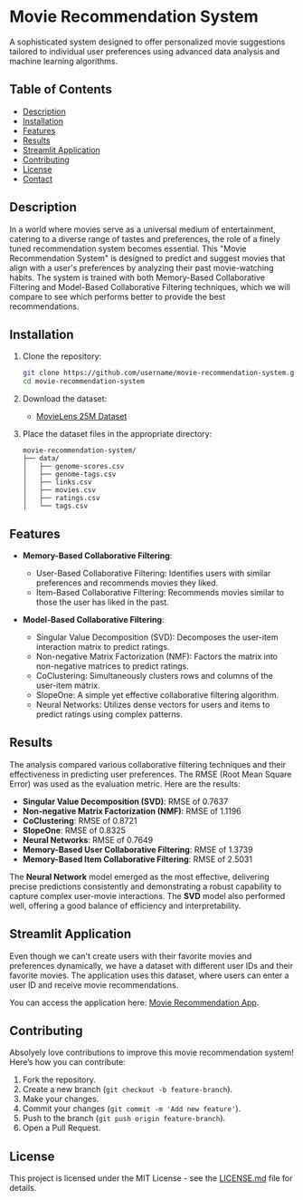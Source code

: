 # Movie Recommendation System

A sophisticated system designed to offer personalized movie suggestions tailored to individual user preferences using advanced data analysis and machine learning algorithms.

## Table of Contents
- [Description](#description)
- [Installation](#installation)
- [Features](#features)
- [Results](#results)
- [Streamlit Application](#streamlit-application)
- [Contributing](#contributing)
- [License](#license)
- [Contact](#contact)

## Description

In a world where movies serve as a universal medium of entertainment, catering to a diverse range of tastes and preferences, the role of a finely tuned recommendation system becomes essential. This "Movie Recommendation System" is designed to predict and suggest movies that align with a user's preferences by analyzing their past movie-watching habits. The system is trained with both Memory-Based Collaborative Filtering and Model-Based Collaborative Filtering techniques, which we will compare to see which performs better to provide the best recommendations.

## Installation

1. Clone the repository:
    ```bash
    git clone https://github.com/username/movie-recommendation-system.git
    cd movie-recommendation-system
    ```

2. Download the dataset:
    - [MovieLens 25M Dataset](https://www.kaggle.com/datasets/patriciabrezeanu/movielens-full-25-million-recommendation-data)

3. Place the dataset files in the appropriate directory:
    ```plaintext
    movie-recommendation-system/
    ├── data/
    │   ├── genome-scores.csv
    │   ├── genome-tags.csv
    │   ├── links.csv
    │   ├── movies.csv
    │   ├── ratings.csv
    │   └── tags.csv
    ```

## Features

- **Memory-Based Collaborative Filtering**:
  - User-Based Collaborative Filtering: Identifies users with similar preferences and recommends movies they liked.
  - Item-Based Collaborative Filtering: Recommends movies similar to those the user has liked in the past.

- **Model-Based Collaborative Filtering**:
  - Singular Value Decomposition (SVD): Decomposes the user-item interaction matrix to predict ratings.
  - Non-negative Matrix Factorization (NMF): Factors the matrix into non-negative matrices to predict ratings.
  - CoClustering: Simultaneously clusters rows and columns of the user-item matrix.
  - SlopeOne: A simple yet effective collaborative filtering algorithm.
  - Neural Networks: Utilizes dense vectors for users and items to predict ratings using complex patterns.

## Results

The analysis compared various collaborative filtering techniques and their effectiveness in predicting user preferences. The RMSE (Root Mean Square Error) was used as the evaluation metric. Here are the results:

- **Singular Value Decomposition (SVD)**: RMSE of 0.7637
- **Non-negative Matrix Factorization (NMF)**: RMSE of 1.1196
- **CoClustering**: RMSE of 0.8721
- **SlopeOne**: RMSE of 0.8325
- **Neural Networks**: RMSE of 0.7649
- **Memory-Based User Collaborative Filtering**: RMSE of 1.3739
- **Memory-Based Item Collaborative Filtering**: RMSE of 2.5031

The **Neural Network** model emerged as the most effective, delivering precise predictions consistently and demonstrating a robust capability to capture complex user-movie interactions. The **SVD** model also performed well, offering a good balance of efficiency and interpretability.

## Streamlit Application

Even though we can't create users with their favorite movies and preferences dynamically, we have a dataset with different user IDs and their favorite movies. The application uses this dataset, where users can enter a user ID and receive movie recommendations.

You can access the application here: [Movie Recommendation App](https://huggingface.co/spaces/lokeshbalamurugan20/MovieRecommendation).

## Contributing

Absolyely love contributions to improve this movie recommendation system! Here’s how you can contribute:

1. Fork the repository.
2. Create a new branch (`git checkout -b feature-branch`).
3. Make your changes.
4. Commit your changes (`git commit -m 'Add new feature'`).
5. Push to the branch (`git push origin feature-branch`).
6. Open a Pull Request.

## License

This project is licensed under the MIT License - see the [LICENSE.md](LICENSE.md) file for details.
